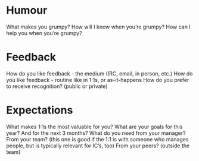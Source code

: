 # Humour

What makes you grumpy?
How will I know when you’re grumpy?
How can I help you when you’re grumpy?

# Feedback

How do you like feedback - the medium (IRC, email, in person, etc.)
How do you like feedback - routine like in 1:1s, or as-it-happens
How do you prefer to receive recognition? (public or private)

# Expectations

What makes 1:1s the most valuable for you?
What are your goals for this year? And for the next 3 months?
What do you need from your manager?
From your team? (this one is good if the 1:1 is with someone who manages people, but is typically relevant for IC’s, too)
From your peers? (outside the team)